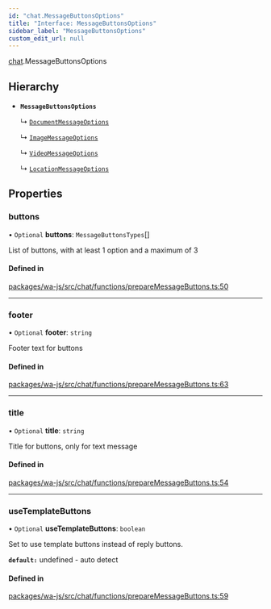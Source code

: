 ```yaml
---
id: "chat.MessageButtonsOptions"
title: "Interface: MessageButtonsOptions"
sidebar_label: "MessageButtonsOptions"
custom_edit_url: null
---
```


[chat](../namespaces/chat.md).MessageButtonsOptions

## Hierarchy

- **`MessageButtonsOptions`**

  ↳ [`DocumentMessageOptions`](chat.DocumentMessageOptions.md)

  ↳ [`ImageMessageOptions`](chat.ImageMessageOptions.md)

  ↳ [`VideoMessageOptions`](chat.VideoMessageOptions.md)

  ↳ [`LocationMessageOptions`](chat.LocationMessageOptions.md)

## Properties

### buttons

• `Optional` **buttons**: `MessageButtonsTypes`[]

List of buttons, with at least 1 option and a maximum of 3

#### Defined in

[packages/wa-js/src/chat/functions/prepareMessageButtons.ts:50](https://github.com/wppconnect-team/wa-js/blob/main/src/chat/functions/prepareMessageButtons.ts#L50)

___

### footer

• `Optional` **footer**: `string`

Footer text for buttons

#### Defined in

[packages/wa-js/src/chat/functions/prepareMessageButtons.ts:63](https://github.com/wppconnect-team/wa-js/blob/main/src/chat/functions/prepareMessageButtons.ts#L63)

___

### title

• `Optional` **title**: `string`

Title for buttons, only for text message

#### Defined in

[packages/wa-js/src/chat/functions/prepareMessageButtons.ts:54](https://github.com/wppconnect-team/wa-js/blob/main/src/chat/functions/prepareMessageButtons.ts#L54)

___

### useTemplateButtons

• `Optional` **useTemplateButtons**: `boolean`

Set to use template buttons instead of reply buttons.

**`default:`** undefined - auto detect

#### Defined in

[packages/wa-js/src/chat/functions/prepareMessageButtons.ts:59](https://github.com/wppconnect-team/wa-js/blob/main/src/chat/functions/prepareMessageButtons.ts#L59)
